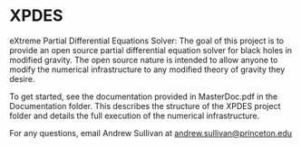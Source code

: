 # XPDES
eXtreme Partial Differential Equations Solver:
The goal of this project is to provide an open source partial differential equation solver for black holes in modified gravity. The open source nature is intended to allow anyone to modify the numerical infrastructure to any modified theory of gravity they desire.

To get started, see the documentation provided in MasterDoc.pdf in the Documentation folder. This describes the structure of the XPDES project folder and details the full execution of the numerical infrastructure.

For any questions, email Andrew Sullivan at andrew.sullivan@princeton.edu
